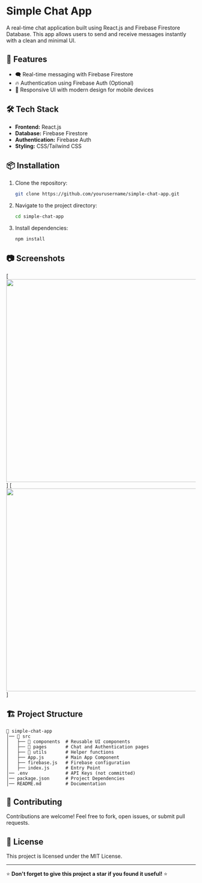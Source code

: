 # Simple Chat App

A real-time chat application built using React.js and Firebase Firestore Database. This app allows users to send and receive messages instantly with a clean and minimal UI.

## 🚀 Features

- 🗨️ Real-time messaging with Firebase Firestore
- 🔥 Authentication using Firebase Auth (Optional)
- 🎨 Responsive UI with modern design for mobile devices

## 🛠️ Tech Stack

- **Frontend:** React.js
- **Database:** Firebase Firestore
- **Authentication:** Firebase Auth
- **Styling:** CSS/Tailwind CSS

## 📦 Installation

1. Clone the repository:
   ```bash
   git clone https://github.com/yourusername/simple-chat-app.git
   ```
2. Navigate to the project directory:
   ```bash
   cd simple-chat-app
   ```
3. Install dependencies:
   ```bash
   npm install
   ```

## 📷 Screenshots

[<img src="https://res.cloudinary.com/di53fuwst/image/upload/v1739517262/screenshots_2_juvcfa.png" height="540px" />] [<img src="https://res.cloudinary.com/di53fuwst/image/upload/v1739517262/screenshots_mygnrl.png" height="540px" />]

## 🏗️ Project Structure

```
📂 simple-chat-app
│── 📂 src
│   ├── 📂 components  # Reusable UI components
│   ├── 📂 pages       # Chat and Authentication pages
│   ├── 📂 utils       # Helper functions
│   ├── App.js        # Main App Component
│   ├── firebase.js   # Firebase configuration
│   ├── index.js      # Entry Point
│── .env              # API Keys (not committed)
│── package.json      # Project Dependencies
│── README.md         # Documentation
```

## 🤝 Contributing

Contributions are welcome! Feel free to fork, open issues, or submit pull requests.

## 📄 License

This project is licensed under the MIT License.

---

⭐ **Don't forget to give this project a star if you found it useful!** ⭐
